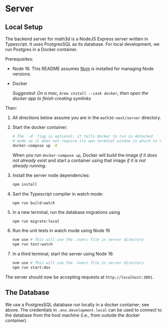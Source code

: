 # Server

## Local Setup

The backend server for math3d is a NodeJS Express server written in Typescript. It uses PostgresSQL as its database. For local development, we run Postgres in a Docker container.

Prerequisites:

- Node 16. This README assumes [Nvm](https://github.com/nvm-sh/nvm) is installed for managing Node versions.

- Docker

  _Suggested: On a mac, `brew install --cask docker`, then open the docker app to finish creating symlinks_

Then:

1. All directions below assume you are in the `math3d-next/server` directory.
2. Start the docker container:

   ```sh
   # The `-d` flag is optional; it tells docker to run in detached
   # mode so it does not require its own terminal window in which to run.
   docker-compose up -d
   ```

   When you run `docker-compose up`, Docker will build the image _if it does not already exist_ and start a container using that image _if it is not already running_.

3. Install the server node dependencies:

   ```sh
   npm install
   ```

4. Sart the Typescript compiler in watch mode:

   ```sh
   npm run build:watch
   ```

5. In a new terminal, run the database migrations using
   ```
   npm run migrate:local
   ```
6. Run the unit tests in watch mode using Node 16
   ```sh
   nvm use # This will use the .nvmrc file in server directory
   npm run test:watch
   ```
7. In a third terminal, start the server using Node 16:

   ```sh
   nvm use # This will use the .nvmrc file in server directory
   npm run start:dev
   ```

The server should now be accepting requests at `http://localhost:3001`.

## The Database

We use a PostgresSQL database run locally in a docker container; see above. The credentials in `.env.development.local` can be used to connect to the database from the host machine (i.e., from outside the docker container).
